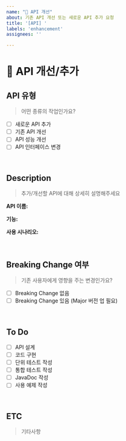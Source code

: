 ```yaml
---
name: "🔧 API 개선"
about: 기존 API 개선 또는 새로운 API 추가 요청
title: '[API] '
labels: 'enhancement'
assignees: ''

---
```


# 🔧 API 개선/추가

## API 유형

> 어떤 종류의 작업인가요?
- [ ] 새로운 API 추가
- [ ] 기존 API 개선
- [ ] API 성능 개선
- [ ] API 인터페이스 변경

<br>

## Description

> 추가/개선할 API에 대해 상세히 설명해주세요

**API 이름:**

**기능:**

**사용 시나리오:**

<br>

## Breaking Change 여부

> 기존 사용자에게 영향을 주는 변경인가요?
- [ ] Breaking Change 없음
- [ ] Breaking Change 있음 (Major 버전 업 필요)

<br>

## To Do

- [ ] API 설계
- [ ] 코드 구현
- [ ] 단위 테스트 작성
- [ ] 통합 테스트 작성
- [ ] JavaDoc 작성
- [ ] 사용 예제 작성

<br>

## ETC

> 기타사항

<br>
